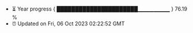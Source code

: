 - ⏳ Year progress { ██████████████████████▁▁▁▁▁▁▁▁ } 76.19 %
- ⏰ Updated on Fri, 06 Oct 2023 02:22:52 GMT

